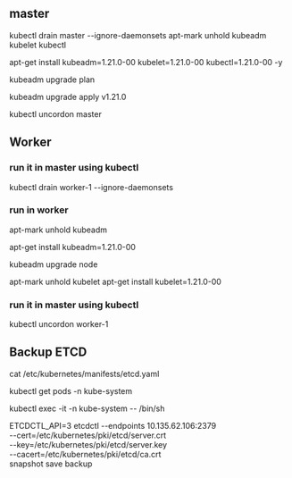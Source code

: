 ## master

kubectl drain master --ignore-daemonsets
apt-mark unhold kubeadm kubelet kubectl

apt-get install kubeadm=1.21.0-00 kubelet=1.21.0-00 kubectl=1.21.0-00 -y

kubeadm upgrade plan

kubeadm upgrade apply v1.21.0

kubectl uncordon master

## Worker

### run it in master using kubectl
kubectl drain worker-1 --ignore-daemonsets

### run in worker
apt-mark unhold kubeadm

apt-get install kubeadm=1.21.0-00

kubeadm upgrade node

apt-mark unhold kubelet
apt-get install kubelet=1.21.0-00

### run it in master using kubectl
kubectl uncordon worker-1



## Backup ETCD

cat /etc/kubernetes/manifests/etcd.yaml

kubectl get pods -n kube-system

kubectl exec -it -n kube-system <etcd-pod-name> -- /bin/sh



ETCDCTL_API=3 etcdctl --endpoints 10.135.62.106:2379 \
  --cert=/etc/kubernetes/pki/etcd/server.crt \
  --key=/etc/kubernetes/pki/etcd/server.key \
  --cacert=/etc/kubernetes/pki/etcd/ca.crt \
snapshot save backup
